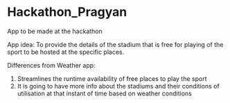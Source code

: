 # Hackathon_Pragyan
App to be made at the hackathon

App idea:
To provide the details of the stadium that is free for playing of the sport to be hosted at the specific places.


Differences from Weather app:
1) Streamlines the runtime availability of free places to play the sport
2) It is going to have more info about the stadiums and their conditions of utilisation at that instant of time based on weather conditions
